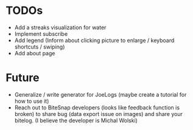 # TODOs
* Add a streaks visualization for water
* Implement subscribe
* Add legend (Inform about clicking picture to enlarge / keyboard shortcuts / swiping)
* Add about page

# Future
* Generalize / write generator for JoeLogs (maybe create a tutorial for how to use it)
* Reach out to BiteSnap developers (looks like feedback function is broken) to share bug (data export issue on images) and share your bitelog. (I believe the developer is Michal Wolski)